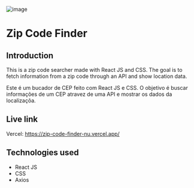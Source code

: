 ![image](https://user-images.githubusercontent.com/123377293/234136770-a6a6a3b3-f407-4a2a-a33c-58e9d0cc3b05.png)

# Zip Code Finder

## Introduction

This is a zip code searcher made with React JS and CSS. The goal is to fetch information from a zip code through an API and show location data.

Este é um bucador de CEP feito com React JS e CSS. O objetivo é buscar informações de um CEP atravez de uma API e mostrar os dados da localizaçõa.

## Live link

Vercel: https://zip-code-finder-nu.vercel.app/

## Technologies used

- React JS
- CSS
- Axios
